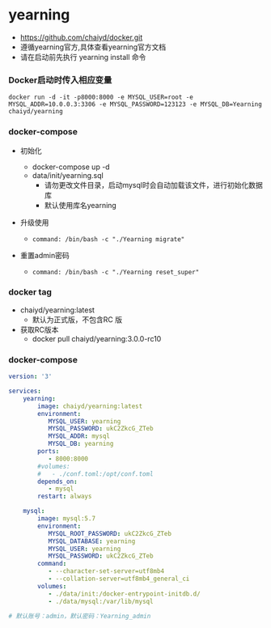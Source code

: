 # yearning

- <https://github.com/chaiyd/docker.git>
- 遵循yearning官方,具体查看yearning官方文档
- 请在启动前先执行 yearning install 命令

### Docker启动时传入相应变量

``` shell
docker run -d -it -p8000:8000 -e MYSQL_USER=root -e MYSQL_ADDR=10.0.0.3:3306 -e MYSQL_PASSWORD=123123 -e MYSQL_DB=Yearning chaiyd/yearning
```

### docker-compose

- 初始化
  - docker-compose up -d
  - data/init/yearning.sql
    - 请勿更改文件目录，启动mysql时会自动加载该文件，进行初始化数据库
    - 默认使用库名yearning

- 升级使用
  - `command: /bin/bash -c "./Yearning migrate"`
- 重置admin密码
  - `command: /bin/bash -c "./Yearning reset_super"`

### docker tag

- chaiyd/yearning:latest
  - 默认为正式版，不包含RC 版
- 获取RC版本
  - docker pull chaiyd/yearning:3.0.0-rc10

### docker-compose

```yaml
version: '3'

services:
    yearning:
        image: chaiyd/yearning:latest
        environment:
           MYSQL_USER: yearning
           MYSQL_PASSWORD: ukC2ZkcG_ZTeb
           MYSQL_ADDR: mysql
           MYSQL_DB: yearning
        ports:
           - 8000:8000
        #volumes:
        #   - ./conf.toml:/opt/conf.toml
        depends_on:
           - mysql
        restart: always

    mysql:
        image: mysql:5.7
        environment:
           MYSQL_ROOT_PASSWORD: ukC2ZkcG_ZTeb
           MYSQL_DATABASE: yearning
           MYSQL_USER: yearning
           MYSQL_PASSWORD: ukC2ZkcG_ZTeb
        command:
           - --character-set-server=utf8mb4
           - --collation-server=utf8mb4_general_ci
        volumes:
           - ./data/init:/docker-entrypoint-initdb.d/
           - ./data/mysql:/var/lib/mysql

# 默认账号：admin，默认密码：Yearning_admin
```
